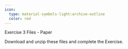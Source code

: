 ```yaml
---
icon:
  type: material-symbols-light:archive-outline
  color: red
---
```

Exercise 3 Files - Paper

Download and unzip these files and complete the Exercise.

